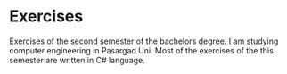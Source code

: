 # Exercises
Exercises of the second semester of the bachelors degree.
I am studying computer engineering in Pasargad Uni.
Most of the exercises of the this semester are written in C# language.
